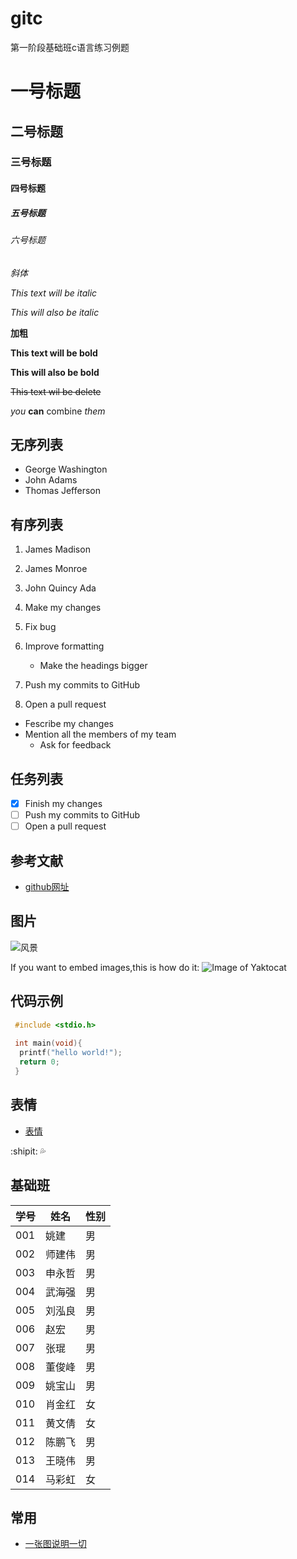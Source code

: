 # gitc
第一阶段基础班c语言练习例题
# 一号标题
## 二号标题
### 三号标题
#### 四号标题
##### 五号标题
###### 六号标题

*斜体*

*This text will be italic*

_This will also be italic_

**加粗**

**This text will be bold**

__This will also be bold__

~~This text wil be delete~~

_you_ **can** combine _them_

## 无序列表
* George Washington
* John Adams
* Thomas Jefferson

## 有序列表
1. James Madison
1. James Monroe
1. John Quincy Ada

1. Make my changes
 1. Fix bug
 2. Improve formatting
    * Make the headings bigger
2. Push my commits to GitHub
3. Open a pull request
 * Fescribe my changes
 * Mention all the members of my team
   * Ask for feedback
  
## 任务列表
* [x] Finish my changes
* [ ] Push my commits to GitHub
* [ ] Open a pull request

## 参考文献
* [github网址](http://www.github.com)

## 图片
![风景](https://timgsa.baidu.com/timg?image&quality=80&size=b9999_10000&sec=1489483176912&di=9b124a4d9d09434d02c2e31e015dd59d&imgtype=0&src=http%3A%2F%2Fimgsrc.baidu.com%2Fforum%2Fw%253D580%2Fsign%3D89ac93c64a90f60304b09c4f0913b370%2Fa9ec8a13632762d0f42dbb48a0ec08fa513dc631.jpg)

If you want to embed images,this is how do it:
![Image of Yaktocat](https://octodex.github.com/images/yaktocat.png)

## 代码示例
```c
 #include <stdio.h>
 
 int main(void){
  printf("hello world!");
  return 0;
 }
 ```
 
## 表情
 * [表情](https://www.webpagefx.com/tools/emoji-cheat-sheet/)
 
:shipit:
:sweat_drops:

## 基础班
学号 | 姓名 | 性别
----|-----|-----
001 | 姚建 | 男
002 | 师建伟 | 男
003 | 申永哲 | 男
004 | 武海强 | 男
005 | 刘泓良 | 男
006 | 赵宏 | 男
007 | 张琨 | 男
008 | 董俊峰 | 男
009 | 姚宝山 | 男
010 | 肖金红 | 女
011 | 黄文倩 | 女
012 | 陈鹏飞 | 男
013 | 王晓伟 | 男
014 | 马彩虹 | 女

## 常用
* [一张图说明一切](http://nts.newbieol.com/static/k6/git/markdown/images/markdown-cheatsheet.png)
